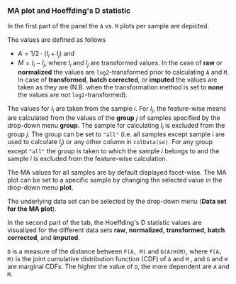 ### MA plot and Hoeffding's D statistic

In the first part of the panel the `A` vs. `M` plots per sample are depicted.

The values are defined as follows
- $A = 1/2 \cdot (I_i + I_j)$ and
- $M = I_i- I_j$,
where $I_i$ and $I_j$ are transformed values. In the case of **raw** or
**normalized** the values are `log2`-transformed prior to 
calculating `A` and `M`. In case of **transformed**,
**batch corrected**, or **imputed**
the values are taken as they are (N.B. when the transformation
method is set to **none** the values are not `log2`-transformed).

The values for $I_i$ are taken from the sample $i$. For $I_j$, the feature-wise 
means are calculated from the values of the **group** $j$ of samples specified 
by the drop-down menu **group**. The sample for calculating $I_i$ is
excluded from the group $j$. The group can be set to `"all"`
(i.e. all samples except sample $i$ are used to calculate
$I_j$) or any other column in `colData(se)`. For any group except `"all"` the
group is taken to which the sample $i$ belongs to and the sample $i$ is 
excluded from the feature-wise calculation. 

The MA values for all samples are by default displayed facet-wise. The MA plot 
can be set to a specific sample by changing the selected value in the 
drop-down menu **plot**.

The underlying data set can be selected by the drop-down menu 
(**Data set for the MA plot**). 


In the second part of the tab, the Hoeffding's D statistic values are 
visualized for the different data sets **raw**, **normalized**, 
**transformed**, **batch corrected**, and **imputed**. 

`D` is a measure of the distance between `F(A, M)` and `G(A)H(M)`, where
`F(A, M)` is the joint cumulative distribution function (CDF) of 
`A` and `M` , and `G` and `H` are marginal CDFs. 
The higher the value of `D`, the more dependent are `A` and `M`. 